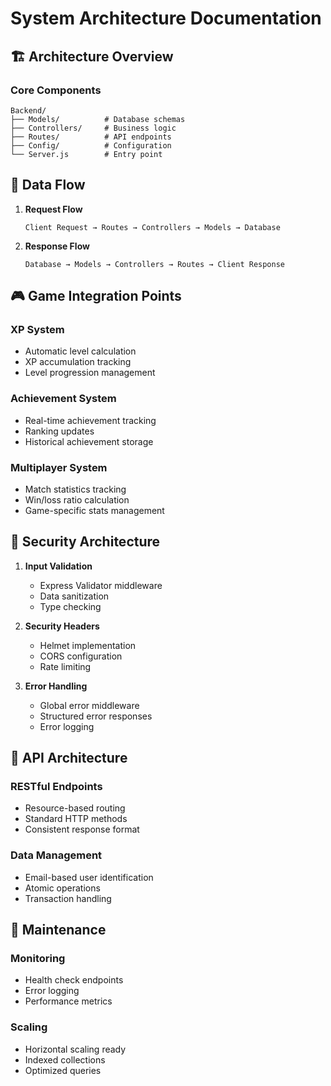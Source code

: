 # System Architecture Documentation

## 🏗 Architecture Overview

### Core Components
```
Backend/
├── Models/          # Database schemas
├── Controllers/     # Business logic
├── Routes/          # API endpoints
├── Config/          # Configuration
└── Server.js        # Entry point
```

## 🔄 Data Flow

1. **Request Flow**
   ```
   Client Request → Routes → Controllers → Models → Database
   ```

2. **Response Flow**
   ```
   Database → Models → Controllers → Routes → Client Response
   ```

## 🎮 Game Integration Points

### XP System
- Automatic level calculation
- XP accumulation tracking
- Level progression management

### Achievement System
- Real-time achievement tracking
- Ranking updates
- Historical achievement storage

### Multiplayer System
- Match statistics tracking
- Win/loss ratio calculation
- Game-specific stats management

## 🔐 Security Architecture

1. **Input Validation**
   - Express Validator middleware
   - Data sanitization
   - Type checking

2. **Security Headers**
   - Helmet implementation
   - CORS configuration
   - Rate limiting

3. **Error Handling**
   - Global error middleware
   - Structured error responses
   - Error logging

## 📡 API Architecture

### RESTful Endpoints
- Resource-based routing
- Standard HTTP methods
- Consistent response format

### Data Management
- Email-based user identification
- Atomic operations
- Transaction handling

## 🔧 Maintenance

### Monitoring
- Health check endpoints
- Error logging
- Performance metrics

### Scaling
- Horizontal scaling ready
- Indexed collections
- Optimized queries